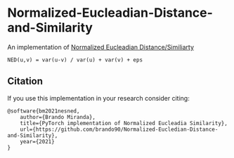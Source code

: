 # Normalized-Eucleadian-Distance-and-Similarity

An implementation of [Normalized Eucleadian Distance/Similiarty](https://stats.stackexchange.com/questions/136232/definition-of-normalized-euclidean-distance)

```
NED(u,v) = var(u-v) / var(u) + var(v) + eps
```

## Citation
If you use this implementation in your research consider citing:

```
@software{bm2021nesned,
    author={Brando Miranda},
    title={PyTorch implementation of Normalized Eucleadia Similarity},
    url={https://github.com/brando90/Normalized-Eucledian-Distance-and-Similarity},
    year={2021}
}
```
